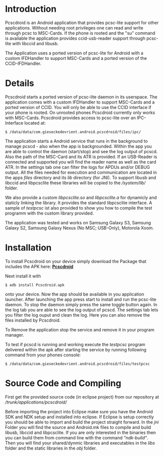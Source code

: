 # Introduction #

Pcscdroid is an Android application that provides pcsc-lite support for other applications. Without needing root privileges one can read and write through pcsc to MSC-Cards. If the phone is rooted and the "su" command is available the application provides ccid-usb-reader support through pcsc-lite with libccid and libusb.

The Application uses a ported version of pcsc-lite for Android with a custom IFDHandler to support MSC-Cards and a ported version of the CCID-IFDHandler.


# Details #

Pcscdroid starts a ported version of pcsc-lite daemon in its userspace. The application comes with a custom IFDHandler to support MSC-Cards and a ported version of CCID. You will only be able to use the CCID interface if your phone is rooted. On unrooted phones Pcscdroid currently only works with MSC-Cards.
Pcscdroid provides access to pcsc-lite over an IPC-Interface located at:

```
$ /data/data/com.gieseckedevrient.android.pcscdroid/files/ipc/
```

The application starts a Android service that runs in the background to manage pcscd - also when the app is backgrounded.
Within the app you are able to control the daemon (start/stop) and see the log output of pcscd. Also the path of the MSC-Card and its ATR is provided. If an USB-Reader is connected and supported you will find the reader name as well as the card ATR. In the settings tab one can filter the logs for APDUs and/or DEBUG output.
All the files needed for execution and communication are located in the apps _files_ directory and its _lib_ directory (for JNI).
To support libusb and libccid and libpcsclite these libraries will be copied to the _/system/lib/_ folder.


We also provide a custom _libpcsclite.so_ and _libpcsclite.a_ for dynamicly and staticly linking the library. It provides the standard libpcsclite interface.
A sample of _testpcsc_ ist also provided to show you how to compile the test programm with the custom library provided.

The application was tested and works on Samsung Galaxy S3, Samsung Galaxy S2, Samsung Galaxy Nexus (No MSC; USB-Only), Motorola Xoom.


# Installation #

To install Pcscdroid on your device simply download the Package that includes the APK here: **[Pcscdroid](https://github.com/sunyer/Seek-for-Android/tree/master/applications/pcscdroid)**

Next install it with

```
$ adb install Pcscdroid.apk
```

onto your device.
Now the app should be available in you application launcher. After launching the app press start to install and run the pcsc-lite daemon.
To stop the daemon simply press the same toggle button again.
In the log tab you are able to see the log output of pcscd.
The settings tab lets you filter the log ouput and clean the log. Here you can also remove the files installed by Pcscdroid.

To Remove the application stop the service and remove it in your program manager.

To test if pcscd is running and working execute the _testpcsc_ program delivered within the apk after starting the service by running following command from your phones console:

```
$ /data/data/com.gieseckedevrient.android.pcscdroid/files/testpcsc
```


# Source Code and Compiling #

First get the provided source code (in eclipse project) from our repository at _/trunk/applications/pcscdroid/_

Before importing the project into Eclipse make sure you have the Android SDK and NDK setup and installed into eclipse.
If Eclipse is setup correctly you should be able to import and build the project straight forward.
In the _jni_ Folder you will find the source and Android.mk files to compile and build libusb, libccid and libpcsclite.
If you are only interested in the binaries then you can build them from command line with the command _"ndk-build"_.
Then you will find your shared/dynmic libraries and executables in the _libs_ folder and the static libraries in the _obj_ folder.